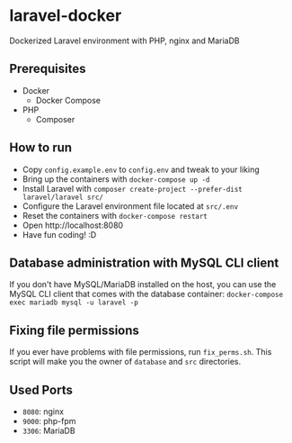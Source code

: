 # laravel-docker
Dockerized Laravel environment with PHP, nginx and MariaDB

## Prerequisites
- Docker
  - Docker Compose
- PHP
  - Composer

## How to run
- Copy `config.example.env` to `config.env` and tweak to your liking
- Bring up the containers with `docker-compose up -d`
- Install Laravel with `composer create-project --prefer-dist laravel/laravel src/`
- Configure the Laravel environment file located at `src/.env`
- Reset the containers with `docker-compose restart`
- Open http://localhost:8080
- Have fun coding! :D

## Database administration with MySQL CLI client
If you don't have MySQL/MariaDB installed on the host, you can use the MySQL CLI client that comes with the database container:
```docker-compose exec mariadb mysql -u laravel -p```

## Fixing file permissions
If you ever have problems with file permissions, run `fix_perms.sh`. This script will make you the owner of `database` and `src` directories.

## Used Ports
- `8080`: nginx
- `9000`: php-fpm
- `3306`: MariaDB